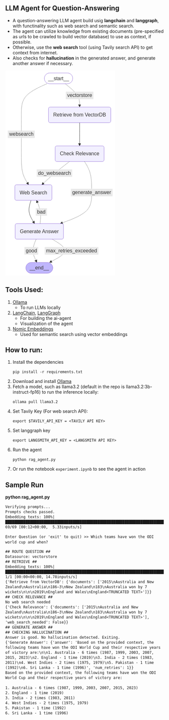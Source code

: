 ## LLM Agent for Question-Answering

* A question-answering LLM agent build usig **langchain** and **langgraph**, with functinality such as web search and semantic search.
* The agent can utilize knowledge from existing documents (pre-specified as urls to be crawled to build vector database) to use as context, if possible.
* Otherwise, use the **web search** tool (using Tavily search API) to get context from internet.
* Also checks for **hallucination** in the generated answer, and generate another answer if necessary.

![RAG Agent](images/langgraph_agent.png)

## Tools Used:
1. [Ollama](https://ollama.com/download)
    - To run LLMs locally
2. [LangChain](https://python.langchain.com/docs/introduction/), [LangGraph](https://langchain-ai.github.io/langgraph/)
    - For building the ai-agent
    - Visualization of the agent
3. [Nomic Embeddings](https://www.nomic.ai/blog/posts/nomic-embed-text-v1)
    - Used for semantic search using vector embeddings 

## How to run:
1. Install the dependencies
    ```shell
    pip install -r requirements.txt
    ```
2. Download and install [Ollama](https://ollama.com/download)
3. Fetch a model, such as llama3.2 (default in the repo is llama3.2:3b-instruct-fp16) to run the inference locally:
    ```shell
    ollama pull llama3.2
    ```
4. Set Tavily Key (For web search API):
    ```shell
    export $TAVILY_API_KEY = <TAVILY API KEY>
    ```
5. Set langgraph key
    ```shell
    export LANGSMITH_API_KEY = <LANGSMITH API KEY>
    ```
6. Run the agent
    ```shell
    python rag_agent.py
    ```
7. Or run the notebook ```experiment.ipynb``` to see the agent in action

## Sample Run
**python rag_agent.py**
```shell
Verifying prompts...
Prompts checks passed.
Embedding texts: 100%|█████████████████████████████████████████████████████████████████████████████████████████████| 69/69 [00:12<00:00,  5.33inputs/s]
```
```Enter Question (or 'exit' to quit) >> Which teams have won the ODI world cup and when?```
```shell
## ROUTE QUESTION ##
Datasource: vectorstore
## RETRIEVE ##
Embedding texts: 100%|███████████████████████████████████████████████████████████████████████████████████████████████| 1/1 [00:00<00:00, 14.78inputs/s]
{'Retrieve from VectorDB': {'documents': ['2015\nAustralia and New Zealand\nAustralia\n186–3\nNew Zealand\n183\nAustralia won by 7 wickets\n\n\n2019\nEngland and Wales\nEngland<TRUNCATED TEXT>']}}
## CHECK RELEVANCE ##
No web search needed
{'Check Relevance': {'documents': ['2015\nAustralia and New Zealand\nAustralia\n186–3\nNew Zealand\n183\nAustralia won by 7 wickets\n\n\n2019\nEngland and Wales\nEngland<TRUNCATED TEXT>'], 'web_search_needed': False}}
## GENERATE ANSWER ##
## CHECKING HALLUCINATION ##
Answer is good. No hallucination detected. Exiting.
{'Generate Answer': {'answer': 'Based on the provided context, the following teams have won the ODI World Cup and their respective years of victory are:\n\n1. Australia - 6 times (1987, 1999, 2003, 2007, 2015, 2023)\n2. England - 1 time (2019)\n3. India - 2 times (1983, 2011)\n4. West Indies - 2 times (1975, 1979)\n5. Pakistan - 1 time (1992)\n6. Sri Lanka - 1 time (1996)', 'num_retries': 1}}
Based on the provided context, the following teams have won the ODI World Cup and their respective years of victory are:

1. Australia - 6 times (1987, 1999, 2003, 2007, 2015, 2023)
2. England - 1 time (2019)
3. India - 2 times (1983, 2011)
4. West Indies - 2 times (1975, 1979)
5. Pakistan - 1 time (1992)
6. Sri Lanka - 1 time (1996)
```
